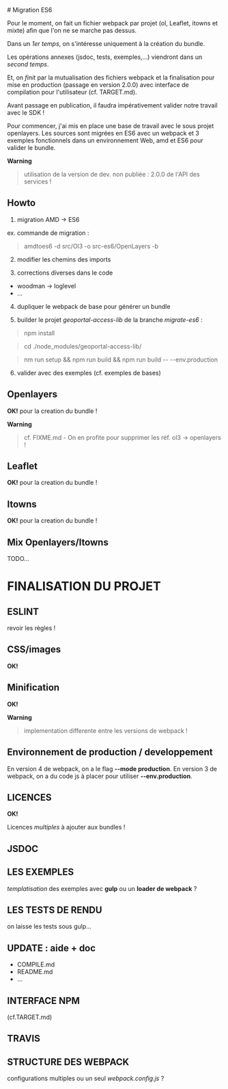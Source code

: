 # Migration ES6

Pour le moment, on fait un fichier webpack par projet (ol, Leaflet, itowns et mixte)
afin que l'on ne se marche pas dessus.

Dans un *1er temps*, on s'intéresse uniquement à la création du bundle.

Les opérations annexes (jsdoc, tests, exemples,...) viendront dans un *second temps*.

Et, on *finit* par la mutualisation des fichiers webpack et la finalisation pour mise en production (passage en version 2.0.0) avec interface de compilation pour l'utilisateur (cf. TARGET.md).

Avant passage en publication, il faudra impérativement valider notre travail avec le SDK !

Pour commencer, j'ai mis en place une base de travail avec le sous projet openlayers.
Les sources sont migrées en ES6 avec un webpack et 3 exemples fonctionnels
dans un environnement Web, amd et ES6 pour valider le bundle.

**Warning**
> utilisation de la version de dev. non publiée : 2.0.0 de l'API des services !

## Howto

1. migration AMD -> ES6

  ex. commande de migration :
> amdtoes6 -d src/Ol3 -o src-es6/OpenLayers -b

2. modifier les chemins des imports

3. corrections diverses dans le code
  - woodman -> loglevel
  - ...

4. dupliquer le webpack de base pour générer un bundle

5. builder le projet  *geoportal-access-lib* de la branche *migrate-es6* :

  > npm install

  > cd ./node_modules/geoportal-access-lib/

  > nm run setup && npm run build && npm run build -- --env.production

6. valider avec des exemples (cf. exemples de bases)



## Openlayers

**OK!** pour la creation du bundle !

**Warning**
> cf. FIXME.md - On en profite pour supprimer les réf. ol3 -> openlayers !



## Leaflet

**OK!** pour la creation du bundle !


## Itowns

**OK!** pour la creation du bundle !

## Mix Openlayers/Itowns

TODO...


# FINALISATION DU PROJET

## ESLINT

revoir les règles !

## CSS/images

**OK!**

## Minification

**OK!**

**Warning**
> implementation differente entre les versions de webpack !

## Environnement de production / developpement

En version 4 de webpack, on a le flag **--mode production**.
En version 3 de webpack, on a du code js à placer pour utiliser **--env.production**.

## LICENCES

**OK!**

Licences *multiples* à ajouter aux bundles !

## JSDOC

## LES EXEMPLES

*templatisation* des exemples avec **gulp** ou un **loader de webpack** ?

## LES TESTS DE RENDU

on laisse les tests sous gulp...

## UPDATE : aide + doc
- COMPILE.md
- README.md
- ...

## INTERFACE NPM
(cf.TARGET.md)

## TRAVIS

## STRUCTURE DES WEBPACK

configurations multiples ou un seul *webpack.config.js* ?
